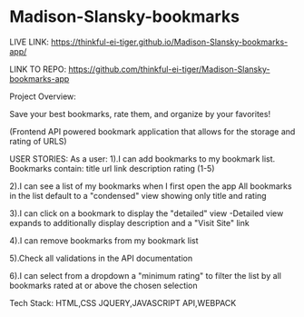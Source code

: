 # Madison-Slansky-bookmarks

LIVE LINK: https://thinkful-ei-tiger.github.io/Madison-Slansky-bookmarks-app/

LINK TO REPO: https://github.com/thinkful-ei-tiger/Madison-Slansky-bookmarks-app


Project Overview:

Save your best bookmarks, rate them, and organize by your favorites!

(Frontend API powered bookmark application that allows for the storage and rating of URLS)

USER STORIES: As a user: 
1).I can add bookmarks to my bookmark list. Bookmarks contain: 
title 
url 
link 
description 
rating (1-5) 

2).I can see a list of my bookmarks when I first open the app
All bookmarks in the list default to a "condensed" view showing only title and rating 

3).I can click on a bookmark to display the "detailed" view 
-Detailed view expands to additionally display description and a "Visit Site" link 

4).I can remove bookmarks from my bookmark list 

5).Check all validations in the API documentation 

6).I can select from a dropdown a "minimum rating" to filter the list by all bookmarks rated at or above the chosen selection

Tech Stack: HTML,CSS JQUERY,JAVASCRIPT API,WEBPACK
